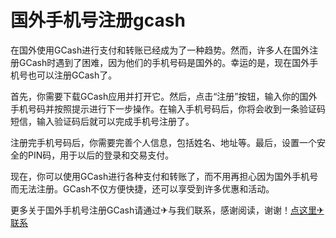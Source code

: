 # 国外手机号注册gcash

在国外使用GCash进行支付和转账已经成为了一种趋势。然而，许多人在国外注册GCash时遇到了困难，因为他们的手机号码是国外的。幸运的是，现在国外手机号也可以注册GCash了。

首先，你需要下载GCash应用并打开它。然后，点击“注册”按钮，输入你的国外手机号码并按照提示进行下一步操作。在输入手机号码后，你将会收到一条验证码短信，输入验证码后就可以完成手机号注册了。

注册完手机号码后，你需要完善个人信息，包括姓名、地址等。最后，设置一个安全的PIN码，用于以后的登录和交易支付。

现在，你可以使用GCash进行各种支付和转账了，而不用再担心因为国外手机号而无法注册。GCash不仅方便快捷，还可以享受到许多优惠和活动。

更多关于国外手机号注册GCash请通过✈与我们联系，感谢阅读，谢谢！[点这里✈联系](https://c.k02.cc)